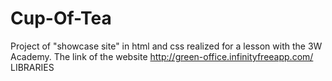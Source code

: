 # Cup-Of-Tea
Project of "showcase site" in html and css realized for a lesson with the 3W Academy.  The link of the website http://green-office.infinityfreeapp.com/  LIBRARIES 
